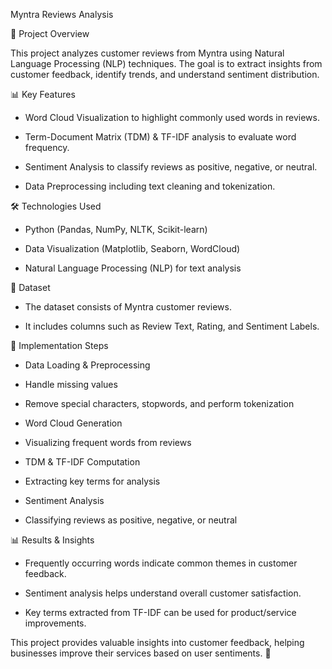 Myntra Reviews Analysis

📌 Project Overview

This project analyzes customer reviews from Myntra using Natural Language Processing (NLP) techniques. 
The goal is to extract insights from customer feedback, identify trends, and understand sentiment distribution.

📊 Key Features

- Word Cloud Visualization to highlight commonly used words in reviews.
  
- Term-Document Matrix (TDM) & TF-IDF analysis to evaluate word frequency.
  
- Sentiment Analysis to classify reviews as positive, negative, or neutral.
  
- Data Preprocessing including text cleaning and tokenization.

🛠 Technologies Used

- Python (Pandas, NumPy, NLTK, Scikit-learn)
  
- Data Visualization (Matplotlib, Seaborn, WordCloud)
  
- Natural Language Processing (NLP) for text analysis

📂 Dataset

- The dataset consists of Myntra customer reviews.
  
- It includes columns such as Review Text, Rating, and Sentiment Labels.

🚀 Implementation Steps

- Data Loading & Preprocessing
  
- Handle missing values
  
- Remove special characters, stopwords, and perform tokenization
  
- Word Cloud Generation
  
- Visualizing frequent words from reviews
  
- TDM & TF-IDF Computation
  
- Extracting key terms for analysis
  
- Sentiment Analysis
  
- Classifying reviews as positive, negative, or neutral

📊 Results & Insights

- Frequently occurring words indicate common themes in customer feedback.
  
- Sentiment analysis helps understand overall customer satisfaction.
  
- Key terms extracted from TF-IDF can be used for product/service improvements.

This project provides valuable insights into customer feedback, helping businesses improve their services based on user sentiments. 🚀

